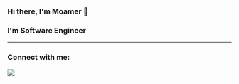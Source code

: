 ### Hi there, I'm Moamer 👋

### I'm Software Engineer
* * *
### Connect with me:
<a href="https://www.linkedin.com/in/moamer-jusupovic-5420b2130/"><img src="https://img.shields.io/badge/LinkedIn-0077B5?style=for-the-badge&logo=linkedin&logoColor=white"></a>


<!--
**Strayko/Strayko** is a ✨ _special_ ✨ repository because its `README.md` (this file) appears on your GitHub profile.

Here are some ideas to get you started:

- 🔭 I’m currently working on ...
- 🌱 I’m currently learning ...
- 👯 I’m looking to collaborate on ...
- 🤔 I’m looking for help with ...
- 💬 Ask me about ...
- 📫 How to reach me: ...
- 😄 Pronouns: ...
- ⚡ Fun fact: ...
-->
